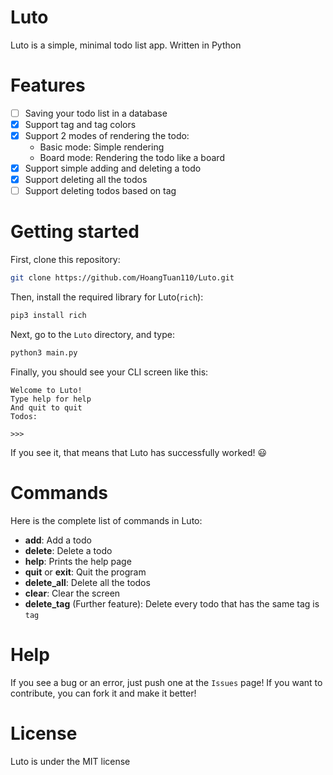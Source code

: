 # Luto

Luto is a simple, minimal todo list app. Written in Python

# Features
- [ ] Saving your todo list in a database
- [x] Support tag and tag colors
- [x] Support 2 modes of rendering the todo:
   - Basic mode: Simple rendering
   - Board mode: Rendering the todo like a board
- [x] Support simple adding and deleting a todo
- [x] Support deleting all the todos
- [ ] Support deleting todos based on tag

# Getting started

First, clone this repository:

```sh
git clone https://github.com/HoangTuan110/Luto.git
```

Then, install the required library for Luto(`rich`):

```sh
pip3 install rich
```

Next, go to the `Luto` directory, and type:

```sh
python3 main.py
```

Finally, you should see your CLI screen like this:

```
Welcome to Luto!
Type help for help
And quit to quit
Todos:

>>>
```

If you see it, that means that Luto has successfully worked! :smiley:

# Commands

Here is the complete list of commands in Luto:
- __add__: Add a todo
- __delete__: Delete a todo
- __help__: Prints the help page
- __quit__ or __exit__: Quit the program
- __delete_all__: Delete all the todos
- __clear__: Clear the screen
- __delete_tag__ (Further feature): Delete every todo that has the same tag is `tag`

# Help

If you see a bug or an error, just push one at the `Issues` page!
If you want to contribute, you can fork it and make it better!

# License

Luto is under the MIT license
